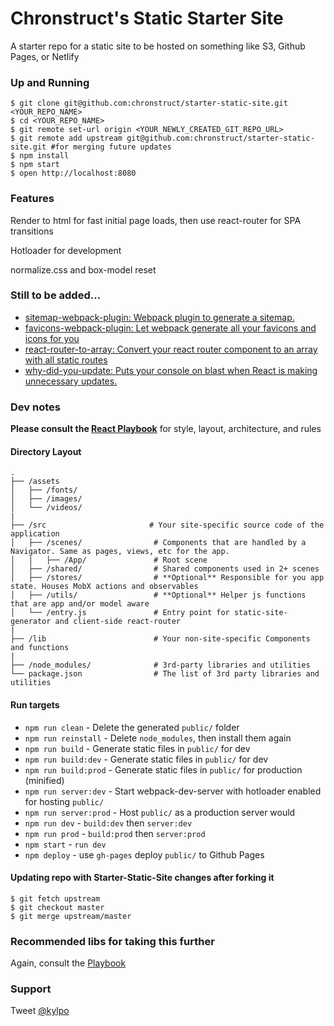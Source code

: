 # Chronstruct's Static Starter Site

A starter repo for a static site to be hosted on something like S3,  Github Pages, or Netlify

### Up and Running

```shell
$ git clone git@github.com:chronstruct/starter-static-site.git <YOUR_REPO_NAME>
$ cd <YOUR_REPO_NAME>
$ git remote set-url origin <YOUR_NEWLY_CREATED_GIT_REPO_URL>
$ git remote add upstream git@github.com:chronstruct/starter-static-site.git #for merging future updates
$ npm install
$ npm start
$ open http://localhost:8080
```

### Features

Render to html for fast initial page loads, then use react-router for SPA transitions

Hotloader for development

normalize.css and box-model reset

### Still to be added...
- [sitemap-webpack-plugin: Webpack plugin to generate a sitemap.](https://github.com/schneidmaster/sitemap-webpack-plugin)
- [favicons-webpack-plugin: Let webpack generate all your favicons and icons for you](https://github.com/jantimon/favicons-webpack-plugin)
- [react-router-to-array: Convert your react router component to an array with all static routes](https://github.com/alansouzati/react-router-to-array)
- [why-did-you-update: Puts your console on blast when React is making unnecessary updates.](https://github.com/garbles/why-did-you-update)

### Dev notes

__Please consult the [React Playbook](https://github.com/kylpo/react-playbook)__ for style, layout, architecture, and rules

#### Directory Layout
```
.
├── /assets
│   ├── /fonts/
│   ├── /images/
│   └── /videos/
|
├── /src                       # Your site-specific source code of the application
│   ├── /scenes/                # Components that are handled by a Navigator. Same as pages, views, etc for the app.
│   |   ├── /App/               # Root scene
│   ├── /shared/                # Shared components used in 2+ scenes
│   ├── /stores/                # **Optional** Responsible for you app state. Houses MobX actions and observables
│   ├── /utils/                 # **Optional** Helper js functions that are app and/or model aware
│   └── /entry.js               # Entry point for static-site-generator and client-side react-router
|
├── /lib                        # Your non-site-specific Components and functions
|
├── /node_modules/              # 3rd-party libraries and utilities
└── package.json                # The list of 3rd party libraries and utilities
```

#### Run targets
- `npm run clean` - Delete the generated `public/` folder
- `npm run reinstall` - Delete `node_modules`, then install them again
- `npm run build` - Generate static files in `public/` for dev
- `npm run build:dev` - Generate static files in `public/` for dev
- `npm run build:prod` - Generate static files in `public/` for production (minified)
- `npm run server:dev` - Start webpack-dev-server with hotloader enabled for hosting `public/`
- `npm run server:prod` - Host `public/` as a production server would
- `npm run dev` - `build:dev` then `server:dev`
- `npm run prod` - `build:prod` then `server:prod`
- `npm start` - `run dev`
- `npm deploy` - use `gh-pages` deploy `public/` to Github Pages

#### Updating repo with Starter-Static-Site changes after forking it
```shell
$ git fetch upstream
$ git checkout master
$ git merge upstream/master
```

### Recommended libs for taking this further
Again, consult the [Playbook](https://github.com/kylpo/react-playbook/tree/master/libs)

### Support
Tweet [@kylpo](https://twitter.com/kylpo)
